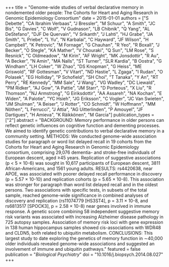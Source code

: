 +++
title = "Genome-wide studies of verbal declarative memory in nondemented older people: The Cohorts for Heart and Aging Research in Genomic Epidemiology Consortium"
date = 2015-01-01
authors = ["S Debette", "CA Ibrahim Verbaas", "J Bressler", "M Schuur", "A Smith", "JC Bis", "G Davies", "C Wolf", "V Gudnason", "LB Chibnik", "Q Yang", "AL DeStefano", "DJF De Quervain", "V Srikanth", "J Lahti", "HJ Grabe", "JA Smith", "L Priebe", "L Yu", "N Karbalai", "C Hayward", "JF Wilson", "H Campbell", "K Petrovic", "M Fornage", "G Chauhan", "R Yeo", "R Boxall", "J Becker", "O Stegle", "KA Mather", "V Chouraki", "Q Sun", "LM Rose", "S Resnick", "C Oldmeadow", "M Kirin", "AF Wright", "MK Jonsdottir", "R Au", "A Becker", "N Amin", "MA Nalls", "ST Turner", "SLR Kardia", "B Oostra", "G Windham", "LH Coker", "W Zhao", "DS Knopman", "G Heiss", "ME Griswold", "RF Gottesman", "V Vitart", "ND Hastie", "L Zgaga", "I Rudan", "O Polasek", "EG Holliday", "P Schofield", "SH Choi", "T Tanaka", "Y An", "RT Perry", "RE Kennedy", "MM Sale", "J Wang", "VG Wadley", "DC Liewald", "PM Ridker", "AJ Gow", "A Pattie", "JM Starr", "D Porteous", "X Liu", "R Thomson", "NJ Armstrong", "G Eiriksdottir", "AA Assareh", "NA Kochan", "E Widen", "A Palotie", "YC Hsieh", "JG Eriksson", "C Vogler", "JC Van Swieten", "JM Shulman", "A Beiser", "J Rotter", "CO Schmidt", "W Hoffmann", "MM Nöthen", "L Ferrucci", "J Attia", "AG Uitterlinden", "P Amouyel", "JF Dartigues", "H Amieva", "K Räikkönen", "M Garcia"]
publication_types = ["2"]
abstract = "BACKGROUND: Memory performance in older persons can reflect genetic influences on cognitive function and dementing processes. We aimed to identify genetic contributions to verbal declarative memory in a community setting. METHODS: We conducted genome-wide association studies for paragraph or word list delayed recall in 19 cohorts from the Cohorts for Heart and Aging Research in Genomic Epidemiology consortium, comprising 29,076 dementia- and stroke-free individuals of European descent, aged ≥45 years. Replication of suggestive associations (p < 5 × 10-6) was sought in 10,617 participants of European descent, 3811 African-Americans, and 1561 young adults. RESULTS: rs4420638, near APOE, was associated with poorer delayed recall performance in discovery (p = 5.57 × 10-10) and replication cohorts (p = 5.65 × 10-8). This association was stronger for paragraph than word list delayed recall and in the oldest persons. Two associations with specific tests, in subsets of the total sample, reached genome-wide significance in combined analyses of discovery and replication (rs11074779 [HS3ST4], p = 3.11 × 10-8, and rs6813517 [SPOCK3], p = 2.58 × 10-8) near genes involved in immune response. A genetic score combining 58 independent suggestive memory risk variants was associated with increasing Alzheimer disease pathology in 725 autopsy samples. Association of memory risk loci with gene expression in 138 human hippocampus samples showed cis-associations with WDR48 and CLDN5, both related to ubiquitin metabolism. CONCLUSIONS: This largest study to date exploring the genetics of memory function in ∼40,000 older individuals revealed genome-wide associations and suggested an involvement of immune and ubiquitin pathways."
featured = false
publication = "*Biological Psychiatry*"
doi = "10.1016/j.biopsych.2014.08.027"
+++

